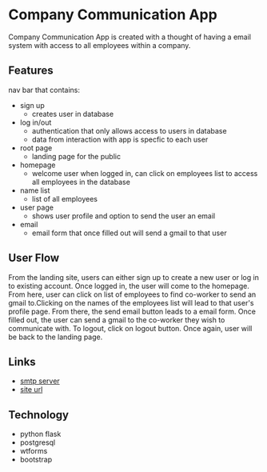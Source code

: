 # Company Communication App
Company Communication App is created with a thought of having a email system with access to all employees within a company. 
## Features
nav bar that contains:
- sign up
  - creates user in database
- log in/out
  - authentication that only allows access to users in database
  - data from interaction with app is specfic to each user 
- root page
  - landing page for the public 
- homepage
  - welcome user when logged in, can click on employees list to access all employees in the database  
- name list
   - list of all employees
- user page
  - shows user profile and option to send the user an email
- email
   -  email form that once filled out will send a gmail to that user 
## User Flow
From the landing site, users can either sign up to create a new user or log in to existing account. Once logged in, the user will come to the homepage. From here, user can click on list of employees to find co-worker to send an gmail to.Clicking on the names of the employees list will lead to that user's profile page. From there, the send email button leads to a email form. Once filled out, the user can send a gmail to the co-worker they wish to communicate with. To logout, click on logout button. Once again, user will be back to the landing page.
## Links
- [smtp server](smtp.gmail.com)
- [site url]([https://recipe-app-kjil.onrender.com](https://company-communication-app-7a8b5e846acd.herokuapp.com/))
## Technology 
- python flask
- postgresql
- wtforms
- bootstrap
